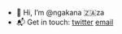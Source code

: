 - 👋 Hi, I’m @ngakana 🇿🇦za
- 📬 Get in touch: [twitter](twitter.com/scaradev)  [email](nlsalemane@gmail.com)

<!---
ngakana/ngakana is a ✨ special ✨ repository because its `README.md` (this file) appears on your GitHub profile.
You can click the Preview link to take a look at your changes.
--->

